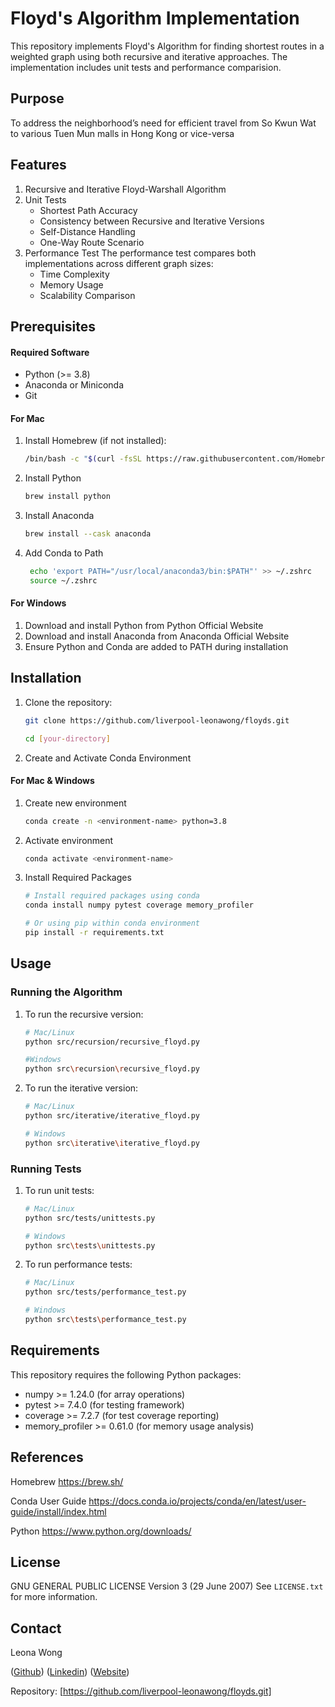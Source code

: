 <p id="#readme-top">

# Floyd's Algorithm Implementation

This repository implements Floyd's Algorithm for finding shortest routes in a weighted graph using both recursive and iterative approaches. The implementation includes unit tests and performance comparision.

</p>

## Purpose

To address the neighborhood’s need for efficient travel from So Kwun Wat to various Tuen Mun malls in Hong Kong or vice-versa

## Features

1. Recursive and Iterative Floyd-Warshall Algorithm
2. Unit Tests
   - Shortest Path Accuracy
   - Consistency between Recursive and Iterative Versions
   - Self-Distance Handling
   - One-Way Route Scenario
3. Performance Test
   The performance test compares both implementations across different graph sizes:
   - Time Complexity
   - Memory Usage
   - Scalability Comparison

## Prerequisites

#### Required Software
- Python (>= 3.8)
- Anaconda or Miniconda
- Git

#### For Mac

1. Install Homebrew (if not installed):
   ```bash
   /bin/bash -c "$(curl -fsSL https://raw.githubusercontent.com/Homebrew/install/HEAD/install.sh)"
   ```
2. Install Python
   ```bash
   brew install python
   ```
3. Install Anaconda
   ```bash
   brew install --cask anaconda
   ```
4. Add Conda to Path
   ```bash
    echo 'export PATH="/usr/local/anaconda3/bin:$PATH"' >> ~/.zshrc
    source ~/.zshrc
   ```

#### For Windows

1. Download and install Python from Python Official Website
2. Download and install Anaconda from Anaconda Official Website
3. Ensure Python and Conda are added to PATH during installation

## Installation 

1. Clone the repository:
   ```sh
   git clone https://github.com/liverpool-leonawong/floyds.git
   ```
   ```sh
   cd [your-directory]
   ```
2. Create and Activate Conda Environment

#### For Mac & Windows

1. Create new environment
   ```sh
   conda create -n <environment-name> python=3.8
   ```
2. Activate environment
   ```sh
   conda activate <environment-name>
   ```
3. Install Required Packages
   ```sh
   # Install required packages using conda
   conda install numpy pytest coverage memory_profiler

   # Or using pip within conda environment
   pip install -r requirements.txt
   ```

## Usage

### Running the Algorithm

1. To run the recursive version:
   ```sh
   # Mac/Linux
   python src/recursion/recursive_floyd.py

   #Windows
   python src\recursion\recursive_floyd.py
   ```
2. To run the iterative version:
   ```sh
   # Mac/Linux
   python src/iterative/iterative_floyd.py

   # Windows
   python src\iterative\iterative_floyd.py
   ```
   
### Running Tests

1. To run unit tests:
   ```sh
   # Mac/Linux
   python src/tests/unittests.py

   # Windows
   python src\tests\unittests.py
   ```
2. To run performance tests:
   ```sh
   # Mac/Linux
   python src/tests/performance_test.py

   # Windows
   python src\tests\performance_test.py
   ```

## Requirements

This repository requires the following Python packages:
- numpy >= 1.24.0 (for array operations)
- pytest >= 7.4.0 (for testing framework)
- coverage >= 7.2.7 (for test coverage reporting)
- memory_profiler >= 0.61.0 (for memory usage analysis)

## References

Homebrew
https://brew.sh/

Conda User Guide
https://docs.conda.io/projects/conda/en/latest/user-guide/install/index.html

Python
https://www.python.org/downloads/

## License

GNU GENERAL PUBLIC LICENSE Version 3 (29 June 2007)
See `LICENSE.txt` for more information.

## Contact

Leona Wong 

(<a href="https://github.com/liverpool-leonawong">Github</a>)
(<a href="https://www.linkedin.com/in/leonawong/">Linkedin</a>)
(<a href="https://leonawong.com">Website</a>)

Repository: [https://github.com/liverpool-leonawong/floyds.git]